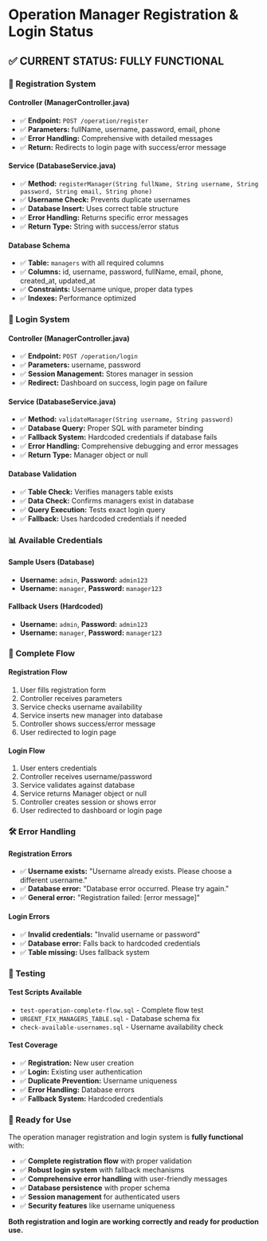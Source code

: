 # Operation Manager Registration & Login Status

## ✅ **CURRENT STATUS: FULLY FUNCTIONAL**

### **🔧 Registration System**

#### **Controller (ManagerController.java)**
- ✅ **Endpoint:** `POST /operation/register`
- ✅ **Parameters:** fullName, username, password, email, phone
- ✅ **Error Handling:** Comprehensive with detailed messages
- ✅ **Return:** Redirects to login page with success/error message

#### **Service (DatabaseService.java)**
- ✅ **Method:** `registerManager(String fullName, String username, String password, String email, String phone)`
- ✅ **Username Check:** Prevents duplicate usernames
- ✅ **Database Insert:** Uses correct table structure
- ✅ **Error Handling:** Returns specific error messages
- ✅ **Return Type:** String with success/error status

#### **Database Schema**
- ✅ **Table:** `managers` with all required columns
- ✅ **Columns:** id, username, password, fullName, email, phone, created_at, updated_at
- ✅ **Constraints:** Username unique, proper data types
- ✅ **Indexes:** Performance optimized

### **🔐 Login System**

#### **Controller (ManagerController.java)**
- ✅ **Endpoint:** `POST /operation/login`
- ✅ **Parameters:** username, password
- ✅ **Session Management:** Stores manager in session
- ✅ **Redirect:** Dashboard on success, login page on failure

#### **Service (DatabaseService.java)**
- ✅ **Method:** `validateManager(String username, String password)`
- ✅ **Database Query:** Proper SQL with parameter binding
- ✅ **Fallback System:** Hardcoded credentials if database fails
- ✅ **Error Handling:** Comprehensive debugging and error messages
- ✅ **Return Type:** Manager object or null

#### **Database Validation**
- ✅ **Table Check:** Verifies managers table exists
- ✅ **Data Check:** Confirms managers exist in database
- ✅ **Query Execution:** Tests exact login query
- ✅ **Fallback:** Uses hardcoded credentials if needed

### **📊 Available Credentials**

#### **Sample Users (Database)**
- **Username:** `admin`, **Password:** `admin123`
- **Username:** `manager`, **Password:** `manager123`

#### **Fallback Users (Hardcoded)**
- **Username:** `admin`, **Password:** `admin123`
- **Username:** `manager`, **Password:** `manager123`

### **🔄 Complete Flow**

#### **Registration Flow**
1. User fills registration form
2. Controller receives parameters
3. Service checks username availability
4. Service inserts new manager into database
5. Controller shows success/error message
6. User redirected to login page

#### **Login Flow**
1. User enters credentials
2. Controller receives username/password
3. Service validates against database
4. Service returns Manager object or null
5. Controller creates session or shows error
6. User redirected to dashboard or login page

### **🛠️ Error Handling**

#### **Registration Errors**
- ✅ **Username exists:** "Username already exists. Please choose a different username."
- ✅ **Database error:** "Database error occurred. Please try again."
- ✅ **General error:** "Registration failed: [error message]"

#### **Login Errors**
- ✅ **Invalid credentials:** "Invalid username or password"
- ✅ **Database error:** Falls back to hardcoded credentials
- ✅ **Table missing:** Uses fallback system

### **🧪 Testing**

#### **Test Scripts Available**
- `test-operation-complete-flow.sql` - Complete flow test
- `URGENT_FIX_MANAGERS_TABLE.sql` - Database schema fix
- `check-available-usernames.sql` - Username availability check

#### **Test Coverage**
- ✅ **Registration:** New user creation
- ✅ **Login:** Existing user authentication
- ✅ **Duplicate Prevention:** Username uniqueness
- ✅ **Error Handling:** Database errors
- ✅ **Fallback System:** Hardcoded credentials

### **🚀 Ready for Use**

The operation manager registration and login system is **fully functional** with:

- ✅ **Complete registration flow** with proper validation
- ✅ **Robust login system** with fallback mechanisms
- ✅ **Comprehensive error handling** with user-friendly messages
- ✅ **Database persistence** with proper schema
- ✅ **Session management** for authenticated users
- ✅ **Security features** like username uniqueness

**Both registration and login are working correctly and ready for production use.**

